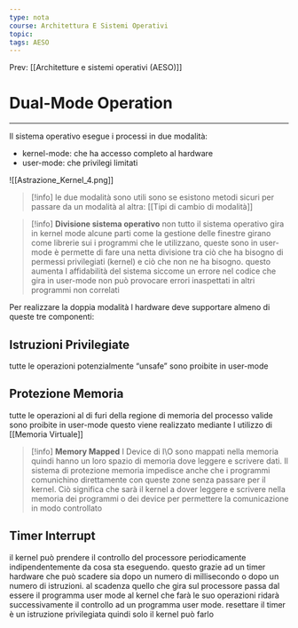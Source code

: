 ```yaml
---
type: nota
course: Architettura E Sistemi Operativi
topic: 
tags: AESO
---
```


Prev: [[Architetture e sistemi operativi (AESO)]]

# Dual-Mode Operation
---
Il sistema operativo esegue i processi  in due modalità:

- kernel-mode:  che ha accesso completo al hardware
- user-mode: che privilegi limitati

![[Astrazione_Kernel_4.png]]
> [!info]
> le due modalità sono utili sono se esistono metodi sicuri per passare da un modalità al altra: [[Tipi di cambio di modalità]]

>[!info] **Divisione sistema operativo**
non tutto il sistema operativo gira in kernel mode alcune parti come la gestione delle finestre girano come librerie sui i programmi che le utilizzano, queste sono in user-mode è permette di fare una netta divisione tra ciò che ha bisogno di permessi privilegiati (kernel) e ciò che non ne ha bisogno. questo aumenta l affidabilità del sistema siccome un errore nel codice che gira in user-mode non può provocare errori inaspettati in altri programmi non correlati

Per realizzare la doppia modalità l hardware deve supportare almeno di queste tre componenti:

## Istruzioni Privilegiate

 tutte le operazioni potenzialmente “unsafe”  sono proibite in user-mode

## Protezione Memoria

tutte le operazioni al di furi della regione di memoria del processo valide sono proibite in user-mode questo viene realizzato mediante l utilizzo di [[Memoria Virtuale]]


>[!info]  **Memory Mapped**
I Device di I\O sono mappati nella memoria quindi hanno un loro spazio di memoria dove leggere e scrivere dati. Il sistema di protezione memoria impedisce anche che i programmi comunichino direttamente con queste zone senza passare per il kernel. Ciò significa che sarà il kernel a dover leggere e scrivere nella memoria dei programmi o dei device per permettere la comunicazione in modo controllato

## Timer Interrupt

il kernel può prendere il controllo del processore periodicamente  indipendentemente da cosa sta eseguendo. questo grazie ad un timer hardware  che può scadere sia dopo un numero di millisecondo o dopo un numero di istruzioni. al scadenza quello che gira sul processore passa dal essere il programma user mode al kernel che farà le suo operazioni ridarà successivamente il controllo ad un programma user mode. resettare il timer è un istruzione privilegiata quindi solo il kernel può farlo
